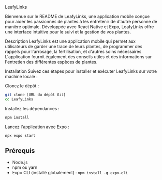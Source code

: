LeafyLinks

Bienvenue sur le README de LeafyLinks, une application mobile conçue pour aider les passionnés de plantes à les entretenir de d'autre personne de manière optimale. Développée avec React Native et Expo, LeafyLinks offre une interface intuitive pour le suivi et la gestion de vos plantes.

Description
LeafyLinks est une application mobile qui permet aux utilisateurs de garder une trace de leurs plantes, de programmer des rappels pour l'arrosage, la fertilisation, et d'autres soins nécessaires. L'application fournit également des conseils utiles et des informations sur l'entretien des différentes espèces de plantes.

Installation
Suivez ces étapes pour installer et exécuter LeafyLinks sur votre machine locale :

Clonez le dépôt :
```bash
git clone [URL du dépôt Git]
cd LeafyLinks
```
Installez les dépendances :
```bash
npm install
```
Lancez l'application avec Expo :
```bash
npx expo start
```
Prérequis
---------

*   Node.js
*   npm ou yarn
*   Expo CLI (installé globalement) : `npm install -g expo-cli`
